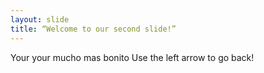 ```yaml
---
layout: slide
title: “Welcome to our second slide!”
---
```

Your your mucho mas bonito
Use the left arrow to go back!
